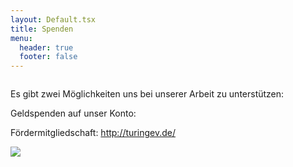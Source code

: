 ```yaml
---
layout: Default.tsx
title: Spenden
menu:
  header: true
  footer: false
---
```

![]()

E﻿s gibt zwei Möglichkeiten uns bei unserer Arbeit zu unterstützen: 

G﻿eldspenden auf unser Konto:

F﻿ördermitgliedschaft:  <http://turingev.de/>



![](/media/images/hand-g27374f4cf_1280.jpg)